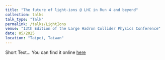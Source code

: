 ```yaml
---
title: "The future of light-ions @ LHC in Run 4 and beyond"
collection: talks
talk_type: "Talk"
permalink: /talks/LightIons
venue: "13th Edition of the Large Hadron Collider Physics Conference"
date: 05/2025
location: "Taipei, Taiwan"
---
```


Short Text...
You can find it online [here](https://indico.cern.ch/event/1419878/contributions/6446595/)
